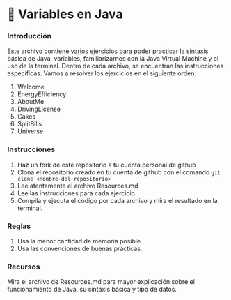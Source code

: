 # :carousel_horse: Variables en Java

### Introducción
Este archivo contiene varios ejercicios para poder practicar la sintaxis básica de Java, variables, familiarizarnos con la Java Virtual Machine y el uso de la terminal. Dentro de cada archivo, se encuentran las instrucciones específicas. Vamos a resolver los ejercicios en el siguiente orden:

1. Welcome
2. EnergyEfficiency
3. AboutMe
4. DrivingLicense
5. Cakes
6. SplitBills
7. Universe

### Instrucciones
1. Haz un fork de este repositorio a tu cuenta personal de github 
2. Clona el repositorio creado en tu cuenta de github con el comando ```git clone <nombre-del-repositorio>```
3. Lee atentamente el archivo Resources.md 
4. Lee las instrucciones para cada ejercicio.
5. Compila y ejecuta el código por cada archivo y mira el resultado en la terminal.

### Reglas
1. Usa la menor cantidad de memoria posible.
2. Usa las convenciones de buenas prácticas.

### Recursos
Mira el archivo de Resources.md para mayor explicación sobre el funcionamiento de Java, su sintaxis básica y tipo de datos.
